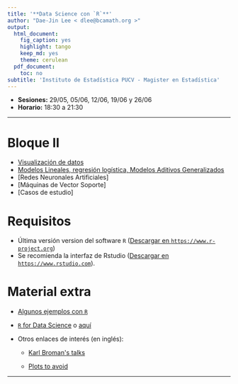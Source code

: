 ```yaml
---
title: '**Data Science con `R`**'
author: "Dae-Jin Lee < dlee@bcamath.org >"
output:
  html_document:
    fig_caption: yes
    highlight: tango
    keep_md: yes
    theme: cerulean
  pdf_document:
    toc: no
subtitle: 'Instituto de Estadística PUCV - Magister en Estadística'
---
```


* **Sesiones:** 29/05, 05/06, 12/06, 19/06 y 26/06
* **Horario:** 18:30 a 21:30

----------------------------

# Bloque II

 * [Visualización de datos](DataViz.html)
 * [Modelos Lineales, regresión logística, Modelos Aditivos Generalizados](Modlineal.html)
 * [Redes Neuronales Artificiales]
 * [Máquinas de Vector Soporte]
 * [Casos de estudio]

 
# Requisitos

  * Última versión version del software `R` (<a href="https://www.r-project.org" target="_blank">Descargar en `https://www.r-project.org`</a>)
  * Se recomienda la interfaz de Rstudio (<a href="https://www.rstudio.com" target="_blank">Descargar en `https://www.rstudio.com`</a>).

<!---

```r
install.packages(c("MASS","DAAG","effects","ggplot2","gdata","foreign","Hmisc","xlsx","psych","graphics","gplots","calibrate","corrplot","RgoogleMaps","ggmap"))
```
--->


<!--* **Download all material** [here](http://idaejin.github.io/bcam-courses/neiker-2016/material.zip)
-->


# Material extra

  * [Algunos ejemplos con `R`](http://idaejin.github.io/bcam-courses/R/intro/examples.html)

  * [`R` for Data Science](http://r4ds.had.co.nz/) o [aquí](http://courses.had.co.nz/)

  * Otros enlaces de interés (en inglés):
  
      + [Karl Broman's talks](http://kbroman.org/pages/talks.html)
      
      + [Plots to avoid](http://genomicsclass.github.io/book/pages/plots_to_avoid.html)
      
      
-----------------------------------------------------

<!--
**Contacto**

  **email:** dlee[at]bcamath.org / lee.daejin[at]gmail.com

  **Github** [idaejin](https://github.com/idaejin/)

  **BCAM webpage** [dlee](http://www.bcamath.org/en/people/dlee)
<img src="http://www.datahack.es/wp-content/uploads/2015/10/LogoWhite.png" style="width: 150px;" align="right">
-->

